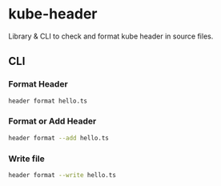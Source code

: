 # kube-header

Library & CLI to check and format kube header in source files.

## CLI

### Format Header

```sh
header format hello.ts
```

### Format or Add Header

```sh
header format --add hello.ts
```

### Write file

```sh
header format --write hello.ts
```
